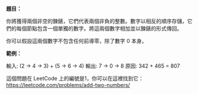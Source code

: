 **題目：**

你將獲得兩個非空的鍊錶，它們代表兩個非負的整數。數字以相反的順序存儲，它們的每個節點包含一個單獨的數字。將這兩個數字相加並以鍊錶的形式傳回。

你可以假設這兩個數字不包含任何前導零，除了數字 0 本身。

**範例：**

輸入: (2 -> 4 -> 3) + (5 -> 6 -> 4)
輸出: 7 -> 0 -> 8
原因: 342 + 465 = 807

這個問題在 LeetCode 上的編號是1，你可以在這裡找到它：https://leetcode.com/problems/add-two-numbers/